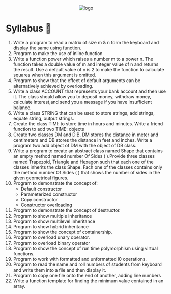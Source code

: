 <p align="center">
  <img src="https://media.istockphoto.com/vectors/object-oriented-programming-acronym-vector-id1334767635?b=1&k=20&m=1334767635&s=170667a&w=0&h=igunMQJqAHVKXhL7VLaxcF3td_jcsbDxkvEo7J4_f68=" alt="logo"/>
</p>



# Syllabus :book: #


<p >
   <ol>
      <li>
        Write a program to read a matrix of size m & n form the keyboard and
        display the same using function.
      </li>
      <li>Program to make the use of inline function</li>
      <li>
        Write a function power which raises a number m to a power n. The
        function takes a double value of m and integer value of n and returns
        the result. Use a default value of n is 2 to make the function to
        calculate squares when this argument is omitted.
      </li>
      <li>
        Program to show that the effect of default arguments can be
        alternatively achieved by overloading.
      </li>
      <li>
        Write a class ACCOUNT that represents your bank account and then use it.
        The class should allow you to deposit money, withdraw money, calculate
        interest,and send you a message if you have insufficient balance.
      </li>
      <li>
        Write a class STRING that can be used to store strings, add strings,
        equate string, output strings.
      </li>
      <li>
        Create the class TIMI: to store time in hours and minutes. Write a
        friend function to add two TIME: objects
      </li>
      <li>
        Create two classes DM and DIB. DM stores the distance in meter and
        centimeters and DB stores the distance in feet and inches. Write a
        program two add object of DM with the object of DB class.
      </li>
      <li>
        Write a program to create an abstract class named Shape that contains an
        empty method named number Of Sides ( ).Provide three classes named
        Trapezoid, Triangle and Hexagon such that each one of the classes
        inherits the class Shape. Fach one of the classes contains only the
        method number Of Sides ( ) that shows the number of sides in the given
        geometrical figures.
      </li>
      <li>
        Program to demonstrate the concept of:
        <ul>
          <li>Default constructor</li>
          <li>Parameterized constructor</li>
          <li>Copy constructor</li>
          <li>Constructor overloading</li>
        </ul>
      </li>
      <li>Program to demonstrate the concept of destructor.</li>
      <li>Program to show multiple inheritance</li>
      <li>Program to show multilevel inheritance</li>
      <li>Program to show hybrid inheritance</li>
      <li>Program to show the concept of containership.</li>
      <li>Program to overload unary operator.</li>
      <li>Program to overload binary operator</li>
      <li>
        Program to show the concept of run time polymorphism using virtual
        functions.
      </li>
      <li>Program to work with formatted and unformatted I0 operations.</li>
      <li>
        Program to read the name and roll numbers of students from keyboard and
        write them into a file and then display it.
      </li>
      <li>
        Program to copy one file onto the end of another, adding line numbers
      </li>
      <li>
        Write a function template for finding the minimum value contained in an
        array.
      </li>
    </ol>
  </p>
